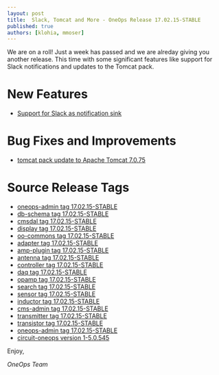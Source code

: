```yaml
---
layout: post
title:  Slack, Tomcat and More - OneOps Release 17.02.15-STABLE
published: true
authors: [klohia, mmoser]
---
```


We are on a roll! Just a week has passed and we are alreday giving you another release. This time with some significant
features like support for Slack notifications and updates to the Tomcat pack.


<!--more-->

# New Features

* [Support for Slack as notification sink](/user/account/notifications-to-slack.html)



# Bug Fixes and Improvements

* [tomcat pack update to Apache Tomcat 7.0.75](/general/blog/2017-02-15-tomcat-pack-update.html)


# Source Release Tags

- [oneops-admin tag 17.02.15-STABLE](https://github.com/oneops/oneops-admin/tree/17.02.15-STABLE)
- [db-schema tag 17.02.15-STABLE](https://github.com/oneops/db-schema/tree/17.02.15-STABLE)
- [cmsdal tag 17.02.15-STABLE](https://github.com/oneops/cmsdal/tree/17.02.15-STABLE)
- [display tag 17.02.15-STABLE](https://github.com/oneops/display/tree/17.02.15-STABLE)
- [oo-commons tag 17.02.15-STABLE](https://github.com/oneops/oo-commons/tree/17.02.15-STABLE)
- [adapter tag 17.02.15-STABLE](https://github.com/oneops/adapter/tree/17.02.15-STABLE)
- [amp-plugin tag 17.02.15-STABLE](https://github.com/oneops/amq-plugin/tree/17.02.15-STABLE)
- [antenna tag 17.02.15-STABLE](https://github.com/oneops/antenna/tree/17.02.15-STABLE)
- [controller tag 17.02.15-STABLE](https://github.com/oneops/controller/tree/17.02.15-STABLE)
- [daq tag 17.02.15-STABLE](https://github.com/oneops/daq/tree/17.02.15-STABLE)
- [opamp tag 17.02.15-STABLE](https://github.com/oneops/opamp/tree/17.02.15-STABLE)
- [search tag 17.02.15-STABLE](https://github.com/oneops/search/tree/17.02.15-STABLE)
- [sensor tag 17.02.15-STABLE](https://github.com/oneops/sensor/tree/17.02.15-STABLE)
- [inductor tag 17.02.15-STABLE](https://github.com/oneops/inductor/tree/17.02.15-STABLE)
- [cms-admin tag 17.02.15-STABLE](https://github.com/oneops/cms-admin/tree/17.02.15-STABLE)
- [transmitter tag 17.02.15-STABLE](https://github.com/oneops/transmitter/tree/17.02.15-STABLE)
- [transistor tag 17.02.15-STABLE](https://github.com/oneops/transistor/tree/17.02.15-STABLE)
- [oneops-admin tag 17.02.15-STABLE](https://github.com/oneops/oneops-admin/tree/17.02.15-STABLE)
- [circuit-oneops version 1-5.0.545](https://github.com/oneops/circuit-oneops-1/releases/tag/circuit-oneops-1-5.0.545)

Enjoy,

_OneOps Team_
